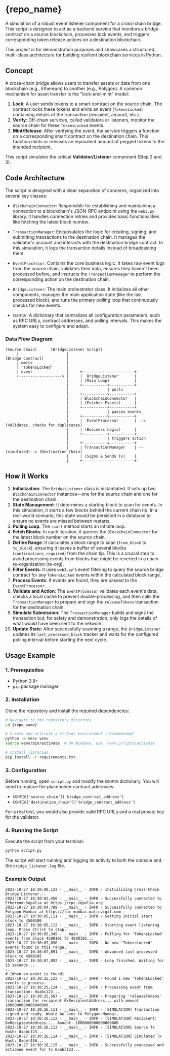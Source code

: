 # {repo_name}

A simulation of a robust event listener component for a cross-chain bridge. This script is designed to act as a backend service that monitors a bridge contract on a source blockchain, processes lock events, and triggers corresponding token release actions on a destination blockchain.

This project is for demonstration purposes and showcases a structured, multi-class architecture for building resilient blockchain services in Python.

## Concept

A cross-chain bridge allows users to transfer assets or data from one blockchain (e.g., Ethereum) to another (e.g., Polygon). A common mechanism for asset transfer is the "lock-and-mint" model:

1.  **Lock**: A user sends tokens to a smart contract on the source chain. The contract locks these tokens and emits an event (`TokensLocked`) containing details of the transaction (recipient, amount, etc.).
2.  **Verify**: Off-chain services, called validators or listeners, monitor the source chain for these `TokensLocked` events.
3.  **Mint/Release**: After verifying the event, the service triggers a function on a corresponding smart contract on the destination chain. This function mints or releases an equivalent amount of pegged tokens to the intended recipient.

This script simulates the critical **Validator/Listener** component (Step 2 and 3).

## Code Architecture

The script is designed with a clear separation of concerns, organized into several key classes:

-   `BlockchainConnector`: Responsible for establishing and maintaining a connection to a blockchain's JSON-RPC endpoint using the `web3.py` library. It handles connection retries and provides basic functionalities like fetching the latest block number.

-   `TransactionManager`: Encapsulates the logic for creating, signing, and submitting transactions to the destination chain. It manages the validator's account and interacts with the destination bridge contract. In this simulation, it logs the transaction details instead of broadcasting them.

-   `EventProcessor`: Contains the core business logic. It takes raw event logs from the source chain, validates their data, ensures they haven't been processed before, and instructs the `TransactionManager` to perform the corresponding action on the destination chain.

-   `BridgeListener`: The main orchestrator class. It initializes all other components, manages the main application state (like the last processed block), and runs the primary polling loop that continuously checks for new events.

-   `CONFIG`: A dictionary that centralizes all configuration parameters, such as RPC URLs, contract addresses, and polling intervals. This makes the system easy to configure and adapt.

### Data Flow Diagram

```
(Source Chain)      (BridgeListener Script)
     |                     |
[Bridge Contract]          |
     | emits               |
     | 'TokensLocked'      |
     | event               |     +-----------------------+
     +-------------------> |     |  BridgeListener       |
                           |     | (Main Loop)           |
                           |     +-----------+-----------+
                           |                 | polls
                           |     +-----------v-----------+
                           |     | BlockchainConnector   |
                           |     | (Fetches Events)      |
                           |     +-----------+-----------+
                           |                 | passes events
                           |     +-----------v-----------+
                           |     |  EventProcessor       | --> (Validates, checks for duplicates)
                           |     | (Business Logic)      |
                           |     +-----------+-----------+
                           |                 | triggers action
                           |     +-----------v-----------+
                           |     | TransactionManager    | --(simulated)--> (Destination Chain)
                           |     | (Signs & Sends Tx)    |
                           |     +-----------------------+
```

## How it Works

1.  **Initialization**: The `BridgeListener` class is instantiated. It sets up two `BlockchainConnector` instances—one for the source chain and one for the destination chain.
2.  **State Management**: It determines a starting block to scan for events. In this simulation, it starts a few blocks behind the current chain tip. In a real-world scenario, this state would be persisted in a database to ensure no events are missed between restarts.
3.  **Polling Loop**: The `run()` method starts an infinite loop.
4.  **Fetch Blocks**: In each iteration, it queries the `BlockchainConnector` for the latest block number on the source chain.
5.  **Define Range**: It calculates a block range to scan (`from_block` to `to_block`), ensuring it leaves a buffer of several blocks (`confirmations_required`) from the chain tip. This is a crucial step to avoid processing events from blocks that might be reverted in a chain re-organization (re-org).
6.  **Filter Events**: It uses `web3.py`'s event filtering to query the source bridge contract for any `TokensLocked` events within the calculated block range.
7.  **Process Events**: If events are found, they are passed to the `EventProcessor`.
8.  **Validate and Action**: The `EventProcessor` validates each event's data, checks a local cache to prevent double-processing, and then calls the `TransactionManager` to prepare and sign the `releaseTokens` transaction for the destination chain.
9.  **Simulate Submission**: The `TransactionManager` builds and signs the transaction but, for safety and demonstration, only logs the details of what *would* have been sent to the network.
10. **Update State**: After successfully scanning a range, the `BridgeListener` updates its `last_processed_block` tracker and waits for the configured polling interval before starting the next cycle.

## Usage Example

### 1. Prerequisites

-   Python 3.8+
-   `pip` package manager

### 2. Installation

Clone the repository and install the required dependencies:

```bash
# Navigate to the repository directory
cd {repo_name}

# Create and activate a virtual environment (recommended)
python -m venv venv
source venv/bin/activate  # On Windows, use `venv\Scripts\activate`

# Install libraries
pip install -r requirements.txt
```

### 3. Configuration

Before running, open `script.py` and modify the `CONFIG` dictionary. You will need to replace the placeholder contract addresses:

-   `CONFIG['source_chain']['bridge_contract_address']`
-   `CONFIG['destination_chain']['bridge_contract_address']`

For a real test, you would also provide valid RPC URLs and a real private key for the validator.

### 4. Running the Script

Execute the script from your terminal:

```bash
python script.py
```

The script will start running and logging its activity to both the console and the `bridge_listener.log` file.

### Example Output

```
2023-10-27 10:30:00,123 - __main__ - INFO - Initializing Cross-Chain Bridge Listener...
2023-10-27 10:30:02,456 - __main__ - INFO - Successfully connected to Ethereum-Sepolia at https://rpc.sepolia.org
2023-10-27 10:30:04,789 - __main__ - INFO - Successfully connected to Polygon-Mumbai at https://rpc-mumbai.maticvigil.com
2023-10-27 10:30:05,111 - __main__ - INFO - Setting initial start block to 4500100
2023-10-27 10:30:05,112 - __main__ - INFO - Starting event listening loop. Press Ctrl+C to stop.
2023-10-27 10:30:05,345 - __main__ - INFO - Polling for 'TokensLocked' events from block 4500101 to 4500105...
2023-10-27 10:30:07,890 - __main__ - INFO - No new 'TokensLocked' events found in this range.
2023-10-27 10:30:07,891 - __main__ - INFO - Advanced last processed block to 4500105
2023-10-27 10:30:07,892 - __main__ - INFO - Loop finished. Waiting for 15 seconds...
...
# (When an event is found)
2023-10-27 10:30:25,123 - __main__ - INFO - Found 1 new 'TokensLocked' events to process.
2023-10-27 10:30:25,124 - __main__ - INFO - Processing event from transaction: 0xabc123...
2023-10-27 10:30:25,567 - __main__ - INFO - Preparing 'releaseTokens' transaction for recipient 0xRecipientAddress... with amount 1000000000000000000.
2023-10-27 10:30:26,111 - __main__ - INFO - [SIMULATION] Transaction signed and ready. Would be sent to Polygon-Mumbai.
2023-10-27 10:30:26,112 - __main__ - INFO - [SIMULATION] Recipient: 0xRecipientAddress..., Amount: 1000000000000000000
2023-10-27 10:30:26,113 - __main__ - INFO - [SIMULATION] Source Tx Hash: 0xabc123...
2023-10-27 10:30:26,114 - __main__ - INFO - [SIMULATION] Simulated Tx Hash: 0xdef456...
2023-10-27 10:30:26,115 - __main__ - INFO - Successfully processed and actioned event for tx 0xabc123...
```

